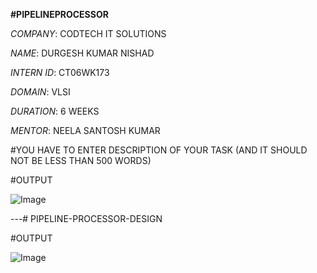 **#PIPELINEPROCESSOR**

*COMPANY*: CODTECH IT SOLUTIONS

*NAME*: DURGESH KUMAR NISHAD

*INTERN ID*: CT06WK173

*DOMAIN*: VLSI

*DURATION*: 6 WEEKS

*MENTOR*: NEELA SANTOSH KUMAR

#YOU HAVE TO ENTER DESCRIPTION OF YOUR TASK (AND IT SHOULD NOT BE LESS THAN 500 WORDS)

#OUTPUT 

![Image](https://github.com/user-attachments/assets/78541fc0-4131-4cbe-ae6d-486e147fe887)


---# PIPELINE-PROCESSOR-DESIGN

#OUTPUT

![Image](https://github.com/user-attachments/assets/2b4576d1-0e8d-44b9-9640-a56d8f46489e)
